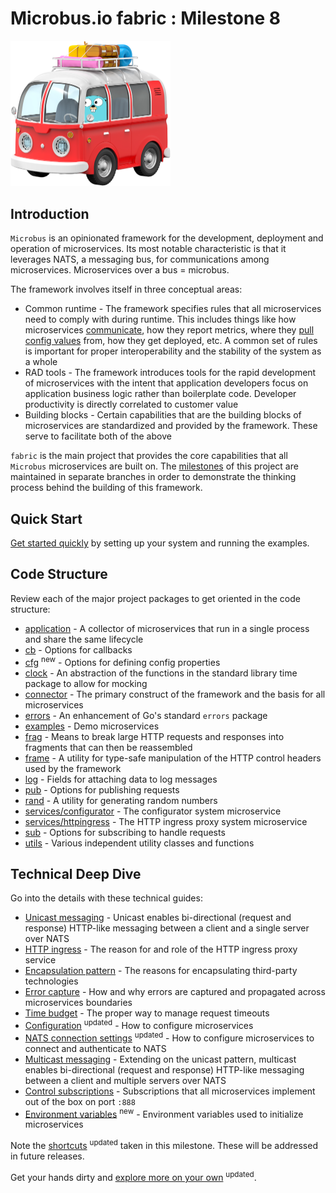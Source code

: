 # Microbus.io fabric : Milestone 8

<img src="docs\gopher-on-bus.png" width=256>

## Introduction

`Microbus` is an opinionated framework for the development, deployment and operation of microservices. Its most notable characteristic is that it leverages NATS, a messaging bus, for communications among microservices. Microservices over a bus = microbus.

The framework involves itself in three conceptual areas:

* Common runtime - The framework specifies rules that all microservices need to comply with during runtime. This includes things like how microservices [communicate](docs/tech/unicast.md), how they report metrics, where they [pull config values](docs/tech/configuration.md) from, how they get deployed, etc. A common set of rules is important for proper interoperability and the stability of the system as a whole
* RAD tools - The framework introduces tools for the rapid development of microservices with the intent that application developers focus on application business logic rather than boilerplate code. Developer productivity is directly correlated to customer value
* Building blocks - Certain capabilities that are the building blocks of microservices are standardized and provided by the framework. These serve to facilitate both of the above

`fabric` is the main project that provides the core capabilities that all `Microbus` microservices are built on. The [milestones](docs/milestones.md) of this project are maintained in separate branches in order to demonstrate the thinking process behind the building of this framework.

## Quick Start

[Get started quickly](docs/quick-start.md) by setting up your system and running the examples.

## Code Structure

Review each of the major project packages to get oriented in the code structure:

* [application](docs/structure/application.md) - A collector of microservices that run in a single process and share the same lifecycle
* [cb](docs/structure/cb.md) - Options for callbacks
* [cfg](docs/structure/cb.md) <sup color="orange">new</sup> - Options for defining config properties
* [clock](docs/structure/clock.md) - An abstraction of the functions in the standard library time package to allow for mocking
* [connector](docs/structure/connector.md) - The primary construct of the framework and the basis for all microservices
* [errors](docs/structure/errors.md) - An enhancement of Go's standard `errors` package 
* [examples](docs/structure/examples.md) - Demo microservices 
* [frag](docs/structure/frag.md) - Means to break large HTTP requests and responses into fragments that can then be reassembled
* [frame](docs/structure/frame.md) - A utility for type-safe manipulation of the HTTP control headers used by the framework
* [log](docs/structure/log.md) - Fields for attaching data to log messages
* [pub](docs/structure/pub.md) - Options for publishing requests
* [rand](docs/structure/rand.md) - A utility for generating random numbers
* [services/configurator](docs/structure/services-configurator.md) - The configurator system microservice
* [services/httpingress](docs/structure/services-httpingress.md) - The HTTP ingress proxy system microservice
* [sub](docs/structure/sub.md) - Options for subscribing to handle requests
* [utils](docs/structure/utils.md) - Various independent utility classes and functions

## Technical Deep Dive

Go into the details with these technical guides:

* [Unicast messaging](docs/tech/unicast.md) - Unicast enables bi-directional (request and response) HTTP-like messaging between a client and a single server over NATS
* [HTTP ingress](docs/tech/httpingress.md) - The reason for and role of the HTTP ingress proxy service
* [Encapsulation pattern](docs/tech/encapsulation.md) - The reasons for encapsulating third-party technologies
* [Error capture](docs/tech/errorcapture.md) - How and why errors are captured and propagated across microservices boundaries
* [Time budget](docs/tech/timebudget.md) - The proper way to manage request timeouts
* [Configuration](docs/tech/configuration.md) <sup color="orange">updated</sup> - How to configure microservices
* [NATS connection settings](docs/tech/natsconnection.md) <sup color="orange">updated</sup> - How to configure microservices to connect and authenticate to NATS
* [Multicast messaging](docs/tech/multicast.md) - Extending on the unicast pattern, multicast enables bi-directional (request and response) HTTP-like messaging between a client and multiple servers over NATS
* [Control subscriptions](docs/tech/controlsubs.md) - Subscriptions that all microservices implement out of the box on port `:888`
* [Environment variables](docs/tech/envars.md) <sup color="orange">new</sup> - Environment variables used to initialize microservices

Note the [shortcuts](docs/shortcuts.md) <sup color="orange">updated</sup> taken in this milestone. These will be addressed in future releases.

Get your hands dirty and [explore more on your own](docs/self-explore.md) <sup color="orange">updated</sup>.
